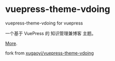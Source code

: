 # vuepress-theme-vdoing

vuepress-theme-vdoing for vuepress

一个基于 VuePress 的 知识管理兼博客 主题。

[More](https://github.com/huximi/vuepress-theme-vdoing#readme).

fork from [xugaoyi/vuepress-theme-vdoing](https://github.com/xugaoyi/vuepress-theme-vdoing.git)
